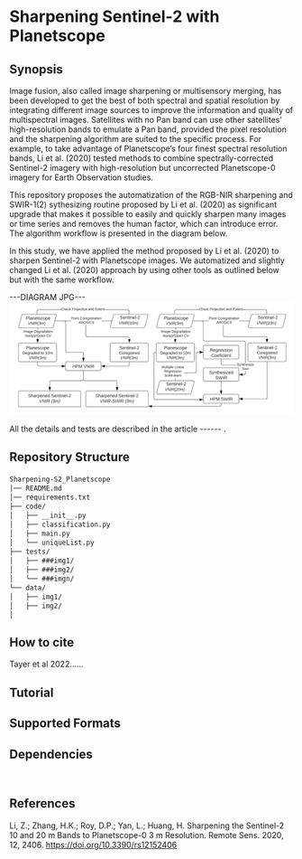 # Sharpening Sentinel-2 with Planetscope
## Synopsis
Image fusion, also called image sharpening or multisensory merging, has been developed to get the best of both spectral and spatial resolution by integrating different image sources to improve the information and quality of multispectral images. Satellites with no Pan band can use other satellites’ high-resolution bands to emulate a Pan band, provided the pixel resolution and the sharpening algorithm are suited to the specific process. For example, to take advantage of Planetscope’s four finest spectral resolution bands, Li et al. (2020) tested methods to combine spectrally-corrected Sentinel-2 imagery with high-resolution but uncorrected Planetscope-0 imagery for Earth Observation studies. 

This repository proposes the automatization of the RGB-NIR sharpening and SWIR-1(2) sythesizing routine proposed by Li et al. (2020) as significant upgrade that makes it possible to easily and quickly sharpen many images or time series and removes the human factor, which can introduce error. The algorithm workflow is presented in the diagram below.

In this study, we have applied the method proposed by Li et al. (2020) to sharpen Sentinel-2 with Planetscope images. We automatized and slightly changed Li et al. (2020) approach by using other tools as outlined below but with the same workflow.

---DIAGRAM JPG---
![diagram](workflow_diagram.jpeg)

All the details and tests are described in the article ------ .

## Repository Structure
```
Sharpening-S2_Planetscope
│── README.md
│── requirements.txt
├── code/
│   ├── __init__.py
│   ├── classification.py
│   ├── main.py
│   └── uniqueList.py
├── tests/
│   ├── ###img1/
│   ├── ###img2/
│   └── ###imgn/
└── data/
│   ├── img1/
│   ├── img2/
│  

```

## How to cite
Tayer et al 2022......

## Tutorial


## Supported Formats


## Dependencies

```


```

## References

Li, Z.; Zhang, H.K.; Roy, D.P.; Yan, L.; Huang, H. Sharpening the Sentinel-2 10 and 20 m Bands to Planetscope-0 3 m Resolution. Remote Sens. 2020, 12, 2406. https://doi.org/10.3390/rs12152406
